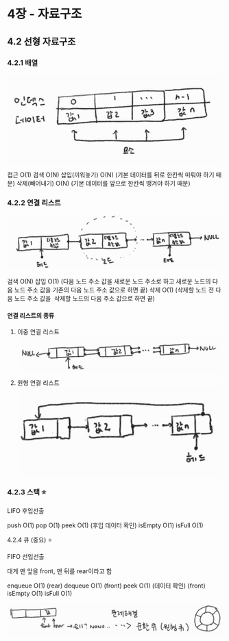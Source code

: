 # 4장 - 자료구조

## 4.2 선형 자료구조

### 4.2.1 배열

![Alt text](Array.png)

접근 O(1)
검색 O(N)
삽입(끼워놓기) O(N) (기본 데이터를 뒤로 한칸씩 미뤄야 하기 때문)
삭제(빼어내기) O(N) (기본 데이터를 앞으로 한칸씩 땡겨야 하기 때문)

### 4.2.2 연결 리스트

![Alt text](linked_list.png)

검색 O(N)
삽입 O(1) (다음 노드 주소 값을 새로운 노드 주소로 하고 새로운 노드의 다음 노드 주소 값을 기존의 다음 노드 주소 값으로 하면 끝)
삭제 O(1) (삭제할 노드 전 다음 노드 주소 값을  삭제할 노드의 다음 주소 값으로 하면 끝)

#### 연결 리스트의 종류

1. 이중 연결 리스트
![Alt text](double_list.png)

2. 원형 연결 리스트
![Alt text](round_list.png)

### 4.2.3 스택 ⭐

LIFO 후입선출

push O(1)
pop O(1)
peek O(1) (후입 데이터 확인)
isEmpty O(1)
isFull O(1)

4.2.4 큐 (중요) ⭐

FIFO 선입선출

대게 맨 앞을 front, 맨 뒤를 rear이라고 함

enqueue O(1) (rear)
dequeue O(1) (front)
peek O(1) (데이터 확인) (front)
isEmpty O(1)
isFull O(1)

![Alt text](circle_que.png)
